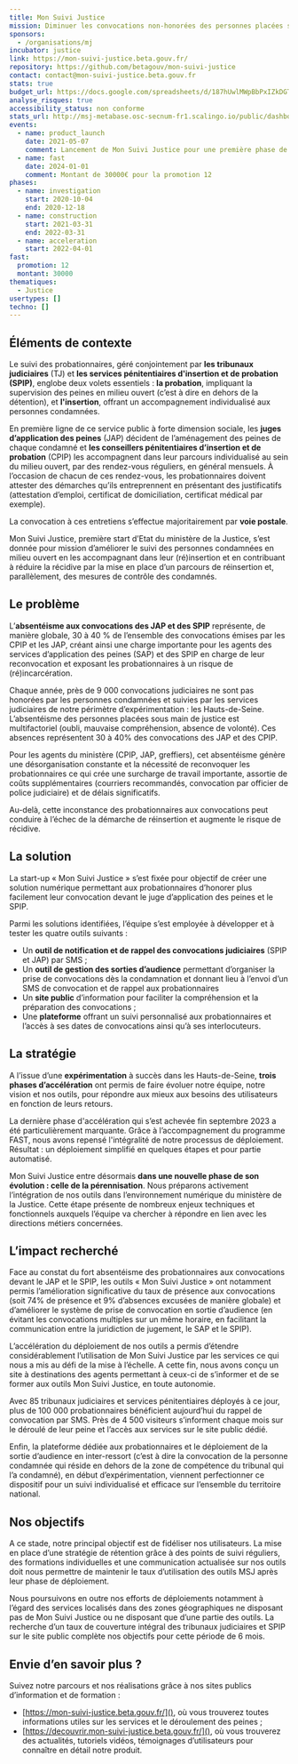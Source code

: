 ```yaml
---
title: Mon Suivi Justice
mission: Diminuer les convocations non-honorées des personnes placées sous main de justice
sponsors:
  - /organisations/mj
incubator: justice
link: https://mon-suivi-justice.beta.gouv.fr/
repository: https://github.com/betagouv/mon-suivi-justice
contact: contact@mon-suivi-justice.beta.gouv.fr
stats: true
budget_url: https://docs.google.com/spreadsheets/d/187hUwlMWpBbPxIZkDGTRRqunXogEUZ0Pd3EHldbeELY/edit?usp=sharing
analyse_risques: true
accessibility_status: non conforme
stats_url: http://msj-metabase.osc-secnum-fr1.scalingo.io/public/dashboard/7b94c699-cb73-414b-ba0d-1522e8f2c589
events:
  - name: product_launch
    date: 2021-05-07
    comment: Lancement de Mon Suivi Justice pour une première phase de 6 mois.
  - name: fast
    date: 2024-01-01
    comment: Montant de 30000€ pour la promotion 12
phases:
  - name: investigation
    start: 2020-10-04
    end: 2020-12-18
  - name: construction
    start: 2021-03-31
    end: 2022-03-31
  - name: acceleration
    start: 2022-04-01
fast:
  promotion: 12
  montant: 30000
thematiques:
  - Justice
usertypes: []
techno: []
---
```

## Éléments de contexte

Le suivi des probationnaires, géré conjointement par **les tribunaux judiciaires** (TJ) et **les services pénitentiaires d'insertion et de probation (SPIP)**, englobe deux volets essentiels : **la probation**, impliquant la supervision des peines en milieu ouvert (c’est à dire en dehors de la détention), et **l'insertion**, offrant un accompagnement individualisé aux personnes condamnées.

En première ligne de ce service public à forte dimension sociale, les **juges d’application des peines** (JAP) décident de l’aménagement des peines de chaque condamné et **les conseillers pénitentiaires d’insertion et de probation** (CPIP) les accompagnent dans leur parcours individualisé au sein du milieu ouvert, par des rendez-vous réguliers, en général mensuels. À l’occasion de chacun de ces rendez-vous, les probationnaires doivent attester des démarches qu’ils entreprennent en présentant des justificatifs (attestation d’emploi, certificat de domiciliation, certificat médical par exemple). 

La convocation à ces entretiens s’effectue majoritairement par **voie postale**.

Mon Suivi Justice, première start d’Etat du ministère de la Justice, s’est donnée pour mission d’améliorer le suivi des personnes condamnées en milieu ouvert en les accompagnant dans leur (ré)insertion et en contribuant à réduire la récidive par la mise en place d’un parcours de réinsertion et, parallèlement, des mesures de contrôle des condamnés.

## Le problème

L’**absentéisme aux convocations des JAP et des SPIP** représente, de manière globale, 30 à 40 % de l’ensemble des convocations émises par les CPIP et les JAP, créant ainsi une charge importante pour les agents des services d’application des peines (SAP) et des SPIP en charge de leur reconvocation et exposant les probationnaires à un risque de (ré)incarcération. 

Chaque année, près de 9 000 convocations judiciaires ne sont pas honorées par les personnes condamnées et suivies par les services judiciaires de notre périmètre d’expérimentation : les Hauts-de-Seine. L’absentéisme des personnes placées sous main de justice est multifactoriel (oubli, mauvaise compréhension, absence de volonté). Ces absences représentent 30 à 40% des convocations des JAP et des CPIP.

Pour les agents du ministère (CPIP, JAP, greffiers), cet absentéisme génère une désorganisation constante et la nécessité de reconvoquer les probationnaires ce qui crée une surcharge de travail importante, assortie de coûts supplémentaires (courriers recommandés, convocation par officier de police judiciaire) et de délais significatifs.

Au-delà, cette inconstance des probationnaires aux convocations peut conduire à l’échec de la démarche de réinsertion et augmente le risque de récidive.


## La solution

La start-up « Mon Suivi Justice » s’est fixée pour objectif de créer une solution numérique permettant aux probationnaires d’honorer plus facilement leur convocation devant le juge d’application des peines et le SPIP.

Parmi les solutions identifiées, l’équipe s’est employée à développer et à tester les quatre outils suivants :

- Un **outil de notification et de rappel des convocations judiciaires** (SPIP et JAP) par SMS ;
- Un **outil de gestion des sorties d’audience** permettant d’organiser la prise de convocations dès la condamnation et donnant lieu à l’envoi d’un SMS de convocation et de rappel aux probationnaires
- Un **site public** d’information pour faciliter la compréhension et la préparation des convocations ;
- Une **plateforme** offrant un suivi personnalisé aux probationnaires et l’accès à ses dates de convocations ainsi qu’à ses interlocuteurs.

## La stratégie

A l’issue d’une **expérimentation** à succès dans les Hauts-de-Seine, **trois phases d’accélération** ont permis de faire évoluer notre équipe, notre vision et nos outils, pour répondre aux mieux aux besoins des utilisateurs en fonction de leurs retours.

La dernière phase d'accélération qui s’est achevée fin septembre 2023 a été particulièrement marquante. Grâce à l’accompagnement du programme FAST, nous avons repensé l'intégralité de notre processus de déploiement. Résultat : un déploiement simplifié en quelques étapes et pour partie automatisé.

Mon Suivi Justice entre désormais **dans une nouvelle phase de son évolution : celle de la pérennisation**. Nous préparons activement l’intégration de nos outils dans l’environnement numérique du ministère de la Justice. Cette étape présente de nombreux enjeux techniques et fonctionnels auxquels l’équipe va chercher à répondre en lien avec les directions métiers concernées.

## L’impact recherché

Face au constat du fort absentéisme des probationnaires aux convocations devant le JAP et le SPIP, les outils « Mon Suivi Justice » ont notamment permis l’amélioration significative du taux de présence aux convocations (soit 74% de présence et 9% d’absences excusées de manière globale) et d’améliorer le système de prise de convocation en sortie d’audience (en évitant les convocations multiples sur un même horaire, en facilitant la communication entre la juridiction de jugement, le SAP et le SPIP).

L’accélération du déploiement de nos outils a permis d’étendre considérablement l’utilisation de Mon Suivi Justice par les services ce qui nous a mis au défi de la mise à l’échelle. A cette fin, nous avons conçu un site à destinations des agents permettant à ceux-ci de s’informer et de se former aux outils Mon Suivi Justice, en toute autonomie.

Avec 85 tribunaux judiciaires et services pénitentiaires déployés à ce jour, plus de 100 000 probationnaires bénéficient aujourd’hui du rappel de convocation par SMS. Près de 4 500 visiteurs s’informent chaque mois sur le déroulé de leur peine et l’accès aux services sur le site public dédié.

Enfin, la plateforme dédiée aux probationnaires et le déploiement de la sortie d’audience en inter-ressort (c’est à dire la convocation de la personne condamnée qui réside en dehors de la zone de compétence du tribunal qui l’a condamné), en début d’expérimentation, viennent perfectionner ce dispositif pour un suivi individualisé et efficace sur l’ensemble du territoire national.

## Nos objectifs

A ce stade, notre principal objectif est de fidéliser nos utilisateurs. La mise en place d’une stratégie de rétention grâce à des points de suivi réguliers, des formations individuelles et une communication actualisée sur nos outils doit nous permettre de maintenir le taux d’utilisation des outils MSJ après leur phase de déploiement.

Nous poursuivons en outre nos efforts de déploiements notamment à l’égard des services localisés dans des zones géographiques ne disposant pas de Mon Suivi Justice ou ne disposant que d’une partie des outils. La recherche d’un taux de couverture intégral des tribunaux judiciaires et SPIP sur le site public complète nos objectifs pour cette période de 6 mois.

## Envie d’en savoir plus ?

Suivez notre parcours et nos réalisations grâce à nos sites publics d’information et de formation :

- [https://mon-suivi-justice.beta.gouv.fr/](), où vous trouverez toutes informations utiles sur les services et le déroulement des peines ;
- [https://decouvrir.mon-suivi-justice.beta.gouv.fr/](), où vous trouverez des actualités, tutoriels vidéos, témoignages d’utilisateurs pour connaître en détail notre produit.